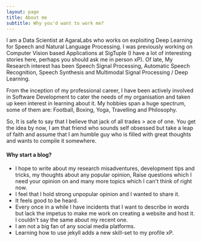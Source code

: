 ```yaml
---
layout: page
title: About me
subtitle: Why you'd want to work me?
---
```

I am a Data Scientist at AgaraLabs who works on exploiting Deep Learning for Speech and Natural Language Processing. 
I was previously working on Computer Vision based Applications at SigTuple (I have a lot of interesting stories here, perhaps you should ask me in person xP). 
Of late, My Research interest has been Speech Signal Processing, Automatic Speech Recognition, Speech Synthesis and Multimodal Signal Processing / Deep Learning.

From the inception of my professional career, 
I have been actively involved in Software Development to cater the needs of my organisation and taken up keen interest in learning about it. 
My hobbies span a huge spectrum, some of them are: Football, Boxing, Yoga, Travelling and Philosophy.

So, It is safe to say that I believe that jack of all trades > ace of one. 
You get the idea by now, I am that friend who sounds self obsessed but take a leap of faith and 
assume that I am humble guy who is filled with great thoughts and wants to compile it somewhere.


#### Why start a blog?
 * I hope to write about my research misadventures, development tips and tricks, my thoughts about any popular opinion, 
 Raise questions which I need your opinion on and many more topics which I can't think of right now.
 * I feel that I hold strong unpopular opinion and I wanted to share it.
 * It feels good to be heard.
 * Every once in a while I have incidents that I want to describe in words but lack the impetus to make me work on creating a website and host it. I couldn't say the same about my recent one.
 * I am not a big fan of any social media platforms.
 * Learning how to use jekyll adds a new skill-set to my profile xP.
